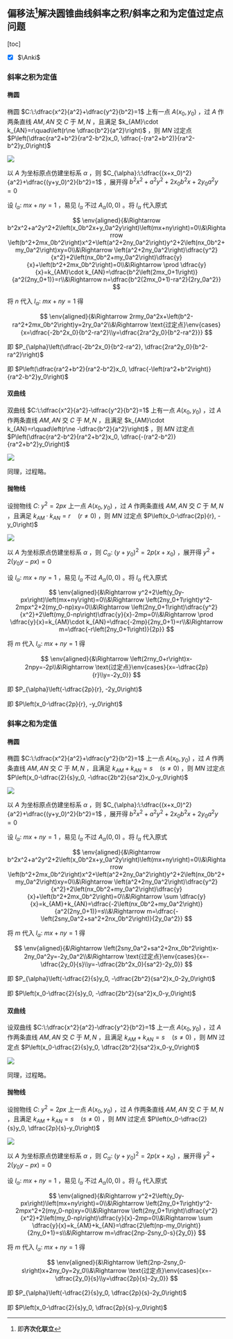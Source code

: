 ## 偏移法[^自定义名称]解决圆锥曲线斜率之积/斜率之和为定值过定点问题

[toc]

- [x] $\Anki$ 

### 斜率之积为定值

#### 椭圆

椭圆 $C:\:\dfrac{x^2}{a^2}+\dfrac{y^2}{b^2}=1$ 上有一点 $A\left(x_0, y_0\right)$ ，过 $A$ 作两条直线 $AM,\,AN$ 交 $C$ 于 $M,\,N$ ，且满足 $k_{AM}\cdot k_{AN}=r\quad\left(r\ne \dfrac{b^2}{a^2}\right)$ ，则 $MN$ 过定点 $P\left(\dfrac{ra^2+b^2}{ra^2-b^2}x_0, \dfrac{-(ra^2+b^2)}{ra^2-b^2}y_0\right)$ 

![](images/Scope-Figure-1.png)

以 $A$ 为坐标原点仿建坐标系 $\alpha$ ，则 $C_{\alpha}:\:\dfrac{(x+x_0)^2}{a^2}+\dfrac{(y+y_0)^2}{b^2}=1$ ，展开得 $b^2x^2+a^2y^2+2x_0b^2x+2y_0a^2y=0$ 

设 $l_{\alpha}:\:mx+ny=1$ ，易见 $l_{\alpha}$ 不过 $A_{\alpha}\left(0,0\right)$ 。将 $l_{\alpha}$ 代入原式

$$
\env{aligned}{&\Rightarrow b^2x^2+a^2y^2+2\left(x_0b^2x+y_0a^2y\right)\left(mx+ny\right)=0\\&\Rightarrow \left(b^2+2mx_0b^2\right)x^2+\left(a^2+2ny_0a^2\right)y^2+2\left(nx_0b^2+my_0a^2\right)xy=0\\&\Rightarrow \left(a^2+2ny_0a^2\right)\dfrac{y^2}{x^2}+2\left(nx_0b^2+my_0a^2\right)\dfrac{y}{x}+\left(b^2+2mx_0b^2\right)=0\\&\Rightarrow \prod \dfrac{y}{x}=k_{AM}\cdot k_{AN}=\dfrac{b^2\left(2mx_0+1\right)}{a^2(2ny_0+1)}=r\\&\Rightarrow n=\dfrac{b^2(2mx_0+1)-ra^2}{2ry_0a^2}}
$$

将 $n$ 代入 $l_{\alpha}:\:mx+ny=1$ 得

$$
\env{aligned}{&\Rightarrow 2rmy_0a^2x+\left(b^2-ra^2+2mx_0b^2\right)y=2ry_0a^2\\&\Rightarrow \text{过定点}\env{cases}{x=\dfrac{-2b^2x_0}{b^2-ra^2}\\y=\dfrac{2ra^2y_0}{b^2-ra^2}}}
$$

即 $P_{\alpha}\left(\dfrac{-2b^2x_0}{b^2-ra^2}, \dfrac{2ra^2y_0}{b^2-ra^2}\right)$ 

即 $P\left(\dfrac{ra^2+b^2}{ra^2-b^2}x_0, \dfrac{-\left(ra^2+b^2\right)}{ra^2-b^2}y_0\right)$ 

#### 双曲线

双曲线 $C:\:\dfrac{x^2}{a^2}-\dfrac{y^2}{b^2}=1$ 上有一点 $A\left(x_0, y_0\right)$ ，过 $A$ 作两条直线 $AM,\,AN$ 交 $C$ 于 $M,\,N$ ，且满足 $k_{AM}\cdot k_{AN}=r\quad\left(r\ne -\dfrac{b^2}{a^2}\right)$ ，则 $MN$ 过定点 $P\left(\dfrac{ra^2-b^2}{ra^2+b^2}x_0, \dfrac{-(ra^2-b^2)}{ra^2+b^2}y_0\right)$ 

![](images/Scope-Figure-2.png)

同理，过程略。

#### 抛物线

设抛物线 $C:\:y^2=2px$ 上一点 $A\left(x_0, y_0\right)$ ，过 $A$ 作两条直线 $AM,\,AN$ 交 $C$ 于 $M,\,N$ ，且满足 $k_{AM}\cdot k_{AN}=r\quad\left(r\ne 0\right)$ ，则 $MN$ 过定点 $P\left(x_0-\dfrac{2p}{r}, -y_0\right)$ 

![](images/Scope-Figure-3.png)

以 $A$ 为坐标原点仿建坐标系 $\alpha$ ，则 $C_{\alpha}:\:(y+y_0)^2=2p\left(x+x_0\right)$ ，展开得 $y^2+2(y_0y-px)=0$ 

设 $l_{\alpha}:\:mx+ny=1$ ，易见 $l_{\alpha}$ 不过 $A_{\alpha}\left(0,0\right)$ 。将 $l_{\alpha}$ 代入原式

$$
\env{aligned}{&\Rightarrow y^2+2\left(y_0y-px\right)\left(mx+ny\right)=0\\&\Rightarrow \left(2ny_0+1\right)y^2-2mpx^2+2(my_0-np)xy=0\\&\Rightarrow \left(2ny_0+1\right)\dfrac{y^2}{x^2}+2\left(my_0-np\right)\dfrac{y}{x}-2mp=0\\&\Rightarrow \prod \dfrac{y}{x}=k_{AM}\cdot k_{AN}=\dfrac{-2mp}{2ny_0+1}=r\\&\Rightarrow m=\dfrac{-r\left(2ny_0+1\right)}{2p}}
$$

将 $m$ 代入 $l_{\alpha}:\:mx+ny=1$ 得

$$
\env{aligned}{&\Rightarrow \left(2rny_0+r\right)x-2npy=-2p\\&\Rightarrow \text{过定点}\env{cases}{x=-\dfrac{2p}{r}\\y=-2y_0}}
$$

即 $P_{\alpha}\left(-\dfrac{2p}{r}, -2y_0\right)$ 

即 $P\left(x_0-\dfrac{2p}{r}, -y_0\right)$ 

### 斜率之和为定值

#### 椭圆

椭圆 $C:\:\dfrac{x^2}{a^2}+\dfrac{y^2}{b^2}=1$ 上一点 $A\left(x_0, y_0\right)$ ，过 $A$ 作两条直线 $AM,\,AN$ 交 $C$ 于 $M,\,N$ ，且满足 $k_{AM}+k_{AN}=s\quad\left(s\ne 0\right)$ ，则 $MN$ 过定点 $P\left(x_0-\dfrac{2}{s}y_0, -\dfrac{2b^2}{sa^2}x_0-y_0\right)$ 

![](images/Scope-Figure-4.png)

以 $A$ 为坐标原点仿建坐标系 $\alpha$ ，则 $C_{\alpha}:\:\dfrac{(x+x_0)^2}{a^2}+\dfrac{(y+y_0)^2}{b^2}=1$ ，展开得 $b^2x^2+a^2y^2+2x_0b^2x+2y_0a^2y=0$ 

设 $l_{\alpha}:\:mx+ny=1$ ，易见 $l_{\alpha}$ 不过 $A_{\alpha}\left(0,0\right)$ 。将 $l_{\alpha}$ 代入原式

$$
\env{aligned}{&\Rightarrow b^2x^2+a^2y^2+2\left(x_0b^2x+y_0a^2y\right)\left(mx+ny\right)=0\\&\Rightarrow \left(b^2+2mx_0b^2\right)x^2+\left(a^2+2ny_0a^2\right)y^2+2\left(nx_0b^2+my_0a^2\right)xy=0\\&\Rightarrow \left(a^2+2ny_0a^2\right)\dfrac{y^2}{x^2}+2\left(nx_0b^2+my_0a^2\right)\dfrac{y}{x}+\left(b^2+2mx_0b^2\right)=0\\&\Rightarrow \sum \dfrac{y}{x}=k_{AM}+k_{AN}=\dfrac{-2\left(nx_0b^2+my_0a^2\right)}{a^2(2ny_0+1)}=s\\&\Rightarrow m=\dfrac{-\left(2sny_0a^2+sa^2+2nx_0b^2\right)}{2y_0a^2}}
$$

将 $m$ 代入 $l_{\alpha}:\:mx+ny=1$ 得

$$
\env{aligned}{&\Rightarrow \left(2sny_0a^2+sa^2+2nx_0b^2\right)x-2ny_0a^2y=-2y_0a^2\\&\Rightarrow \text{过定点}\env{cases}{x=-\dfrac{2y_0}{s}\\y=-\dfrac{2b^2x_0}{sa^2}-2y_0}}
$$

即 $P_{\alpha}\left(-\dfrac{2}{s}y_0, -\dfrac{2b^2}{sa^2}x_0-2y_0\right)$ 

即 $P\left(x_0-\dfrac{2}{s}y_0, -\dfrac{2b^2}{sa^2}x_0-y_0\right)$ 

#### 双曲线

设双曲线 $C:\:\dfrac{x^2}{a^2}-\dfrac{y^2}{b^2}=1$ 上一点 $A\left(x_0, y_0\right)$ ，过 $A$ 作两条直线 $AM,\,AN$ 交 $C$ 于 $M,\,N$ ，且满足 $k_{AM}+k_{AN}=s\quad\left(s\ne 0\right)$ ，则 $MN$ 过定点 $P\left(x_0-\dfrac{2}{s}y_0, \dfrac{2b^2}{sa^2}x_0-y_0\right)$ 

![](images/Scope-Figure-5.png)

同理，过程略。

#### 抛物线

设抛物线 $C:\:y^2=2px$ 上一点 $A\left(x_0, y_0\right)$ ，过 $A$ 作两条直线 $AM,\,AN$ 交 $C$ 于 $M,\,N$ ，且满足 $k_{AM}+k_{AN}=s\quad(s\ne 0)$ ，则 $MN$ 过定点 $P\left(x_0-\dfrac{2}{s}y_0, \dfrac{2p}{s}-y_0\right)$ 

![](images/Scope-Figure-6.png)

以 $A$ 为坐标原点仿建坐标系 $\alpha$ ，则 $C_{\alpha}:\:(y+y_0)^2=2p\left(x+x_0\right)$ ，展开得 $y^2+2(y_0y-px)=0$ 

设 $l_{\alpha}:\:mx+ny=1$ ，易见 $l_{\alpha}$ 不过 $A_{\alpha}\left(0,0\right)$ 。将 $l_{\alpha}$ 代入原式

$$
\env{aligned}{&\Rightarrow y^2+2\left(y_0y-px\right)\left(mx+ny\right)=0\\&\Rightarrow \left(2ny_0+1\right)y^2-2mpx^2+2(my_0-np)xy=0\\&\Rightarrow \left(2ny_0+1\right)\dfrac{y^2}{x^2}+2\left(my_0-np\right)\dfrac{y}{x}-2mp=0\\&\Rightarrow \sum \dfrac{y}{x}=k_{AM}+k_{AN}=\dfrac{2\left(np-my_0\right)}{2ny_0+1}=s\\&\Rightarrow m=\dfrac{2np-2sny_0-s}{2y_0}}
$$

将 $m$ 代入 $l_{\alpha}:\:mx+ny=1$ 得

$$
\env{aligned}{&\Rightarrow \left(2np-2sny_0-s\right)x+2ny_0y=2y_0\\&\Rightarrow \text{过定点}\env{cases}{x=-\dfrac{2y_0}{s}\\y=\dfrac{2p}{s}-2y_0}}
$$

即 $P_{\alpha}\left(-\dfrac{2}{s}y_0, \dfrac{2p}{s}-2y_0\right)$ 

即 $P\left(x_0-\dfrac{2}{s}y_0, \dfrac{2p}{s}-y_0\right)$ 

[^自定义名称]: 即**齐次化联立**